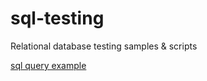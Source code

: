 # sql-testing
Relational database testing samples &amp; scripts


[sql query example](task_01.sql)

